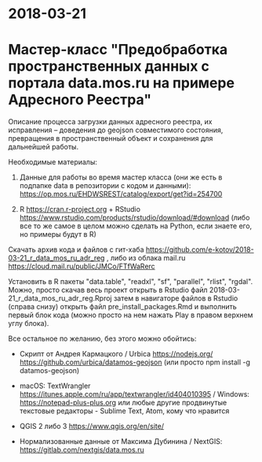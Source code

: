 #  2018-03-21

#  Мастер-класс "Предобработка пространственных данных с портала data.mos.ru на примере Адресного Реестра"



Описание процесса загрузки данных адресного реестра, их исправления – доведения до geojson совместимого состояния, превращения в пространственный объект и сохранения для дальнейшей работы.



Необходимые материалы:

1. Данные для работы во время мастер класса (они же есть в подпапке data в репозитории с кодом и данными):
https://op.mos.ru/EHDWSREST/catalog/export/get?id=254700

2. R https://cran.r-project.org + RStudio https://www.rstudio.com/products/rstudio/download/#download (либо все то же самое в целом можно сделать на Python, если знаете его, но примеры будут в R)

Скачать архив кода и файлов с гит-хаба  https://github.com/e-kotov/2018-03-21_r_data_mos_ru_adr_reg , либо из облака mail.ru https://cloud.mail.ru/public/JMCo/FTfWaRerc

Установить в R пакеты "data.table", "readxl", "sf", "parallel", "rlist", "rgdal". Можно, просто скачав весь проект открыть в Rstudio файл 2018-03-21_r_data_mos_ru_adr_reg.Rproj затем в навигаторе файлов в Rstudio (справа снизу) открыть файл pre_install_packages.Rmd и выполнить первый блок кода (можно просто на нем нажать Play в правом верхнем углу блока).


Все остальное по желанию, без этого можно обойтись:
- Скрипт от Андрея Кармацкого / Urbica
https://nodejs.org/
https://github.com/urbica/datamos-geojson (или просто npm install -g datamos-geojson)

- macOS: TextWrangler https://itunes.apple.com/ru/app/textwrangler/id404010395 / Windows: https://notepad-plus-plus.org или любые другие продвинутые текстовые редакторы - Sublime Text, Atom, кому что нравится

- QGIS 2 либо 3 https://www.qgis.org/en/site/

- Нормализованные данные от Максима Дубинина / NextGIS: https://gitlab.com/nextgis/data.mos.ru
